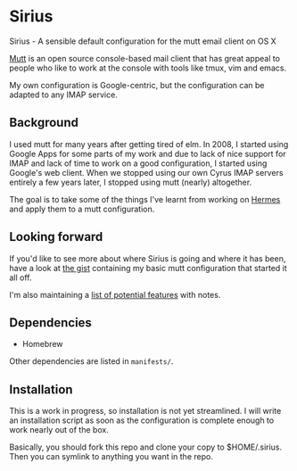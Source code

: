 # Sirius

Sirius - A sensible default configuration for the mutt email client on OS X

[Mutt](http://www.mutt.org/) is an open source console-based mail client that has great appeal to people who like to work at the console with tools like tmux, vim and emacs.

My own configuration is Google-centric, but the configuration can be adapted to any IMAP service.

## Background

I used mutt for many years after getting tired of elm. In 2008, I started using Google Apps for some parts of my work and due to lack of nice support for IMAP and lack of time to work on a good configuration, I started using Google's web client. When we stopped using our own Cyrus IMAP servers entirely a few years later, I stopped using mutt (nearly) altogether.

The goal is to take some of the things I've learnt from working on [Hermes](https://github.com/New-Bamboo/Hermes) and apply them to a mutt configuration.

## Looking forward

If you'd like to see more about where Sirius is going and where it has been, have a look at [the gist](https://gist.github.com/4574164) containing my basic mutt configuration that started it all off.

I'm also maintaining a [list of potential features](https://github.com/allolex/sirius/blob/master/potential_features.md) with notes.

## Dependencies

- Homebrew

Other dependencies are listed in `manifests/`.

## Installation

This is a work in progress, so installation is not yet streamlined. I will write an installation script as soon as the configuration is complete enough to work nearly out of the box.

Basically, you should fork this repo and clone your copy to $HOME/.sirius. Then you can symlink to anything you want in the repo.
